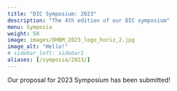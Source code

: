 ```yaml
---
title: "DIC Symposium: 2023"
description: "The 4th edition of our DIC symposium"
menu: Symposia
weight: 50
image: images/OHBM_2023_logo_horiz_2.jpg
image_alt: "Hello!"
# sidebar_left: sidebar1
aliases: [/symposia/2023/]
---
```

Our proposal for 2023 Symposium has been submitted!
